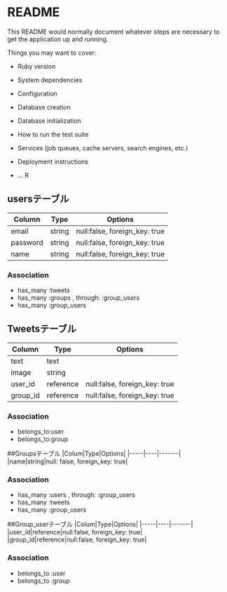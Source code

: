 # README

This README would normally document whatever steps are necessary to get the
application up and running.

Things you may want to cover:

* Ruby version

* System dependencies

* Configuration

* Database creation

* Database initialization

* How to run the test suite

* Services (job queues, cache servers, search engines, etc.)

* Deployment instructions

* ...
R

## usersテーブル
|Column|Type|Options|
|------|----|-------|
|email|string|null:false, foreign_key: true|
|password|string|null:false, foreign_key: true|
|name|string|null:false, foreign_key: true|


### Association
- has_many :tweets
- has_many :groups , through: :group_users
- has_many :group_users


## Tweetsテーブル
|Column|Type|Options|
|------|----|-------|
|text|text|
|image|string|
|user_id|reference|null:false, foreign_key: true|
|group_id|reference|null:false, foreign_key: true|


### Association
- belongs_to:user
- belongs_to:group

##Groupsテーブル
|Colum|Type|Options|
|-----|----|-------|
|name|string|null: false, foreign_key: true|

### Association
- has_many :users , through: :group_users
- has_many :tweets
- has_many :group_users

##Group_userテーブル
|Colum|Type|Options|
|-----|----|-------|
|user_id|reference|null:false, foreign_key: true|
|group_id|reference|null:false, foreign_key: true|


### Association
- belongs_to :user
- belongs_to :group






